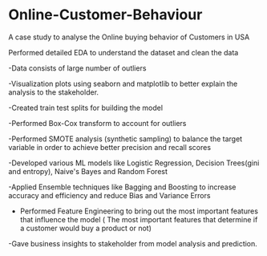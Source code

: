 # Online-Customer-Behaviour
A case study to analyse the Online buying behavior of Customers in USA

Performed detailed EDA to understand the dataset and clean the data

-Data consists of large number of outliers

-Visualization plots using seaborn and matplotlib to better explain the analysis to the stakeholder.

-Created train test splits for building the model

-Performed Box-Cox transform to account for outliers

-Performed SMOTE analysis (synthetic sampling) to balance the target variable in order to achieve better precision and recall scores

-Developed various ML models like Logistic Regression, Decision Trees(gini and entropy), Naive's Bayes and Random Forest

-Applied Ensemble techniques like Bagging and Boosting to increase accuracy and efficiency and reduce Bias and Variance Errors

- Performed Feature Engineering to bring out the most important features that influence the model ( The most important features that determine if a customer would buy a product or not)

-Gave business insights to stakeholder from model analysis and prediction.
